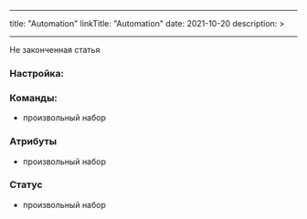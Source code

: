 
---
title: "Automation"
linkTitle: "Automation"
date: 2021-10-20
description: >
  
---

Не законченная статья

### Настройка:


### Команды:
* произвольный набор

### Атрибуты
* произвольный набор

### Статус
* произвольный набор
